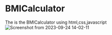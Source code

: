 # BMICalculator
The is the BMICalculator using html,css,javascript
![Screenshot from 2023-09-24 14-02-11](https://github.com/TanyaNegi10/BMICalculator/assets/131293785/6845c331-8f09-4e36-ae83-4ac273d7af6a)
